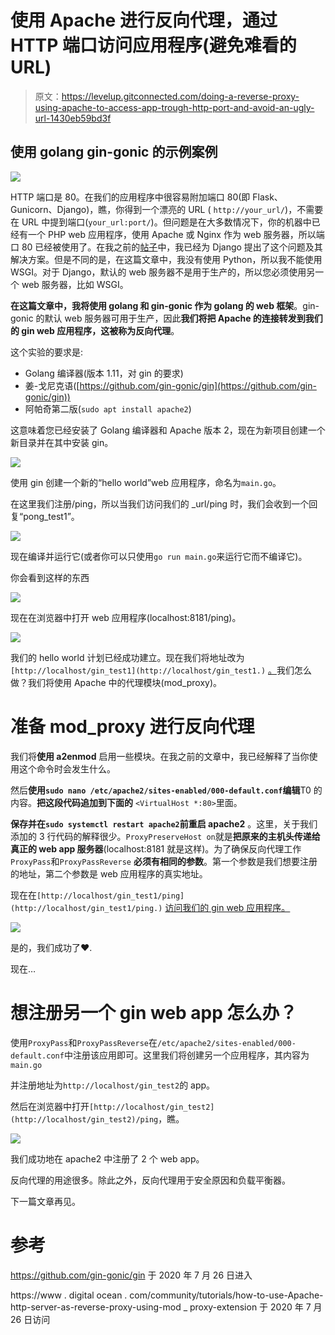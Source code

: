 # 使用 Apache 进行反向代理，通过 HTTP 端口访问应用程序(避免难看的 URL)

> 原文：<https://levelup.gitconnected.com/doing-a-reverse-proxy-using-apache-to-access-app-trough-http-port-and-avoid-an-ugly-url-1430eb59bd3f>

## 使用 golang gin-gonic 的示例案例

![](img/6e62ee9688f72acf215ce6c58339c88b.png)

HTTP 端口是 80。在我们的应用程序中很容易附加端口 80(即 Flask、Gunicorn、Django)，瞧，你得到一个漂亮的 URL ( `http://your_url/`)，不需要在 URL 中提到端口(`your_url:port/`)。但问题是在大多数情况下，你的机器中已经有一个 PHP web 应用程序，使用 Apache 或 Nginx 作为 web 服务器，所以端口 80 已经被使用了。在我之前的[帖子](/hands-on-how-to-host-django-with-apache2-d9cd0670d51b)中，我已经为 Django 提出了这个问题及其解决方案。但是不同的是，在这篇文章中，我没有使用 Python，所以我不能使用 WSGI。对于 Django，默认的 web 服务器不是用于生产的，所以您必须使用另一个 web 服务器，比如 WSGI。

**在这篇文章中，我将使用 golang 和 gin-gonic 作为 golang 的 web 框架**。gin-gonic 的默认 web 服务器可用于生产，因此**我们将把 Apache 的连接转发到我们的 gin web 应用程序，这被称为反向代理**。

这个实验的要求是:

*   Golang 编译器(版本 1.11，对 gin 的要求)
*   姜-戈尼克语([https://github.com/gin-gonic/gin](https://github.com/gin-gonic/gin))
*   阿帕奇第二版(`sudo apt install apache2`)

这意味着您已经安装了 Golang 编译器和 Apache 版本 2，现在为新项目创建一个新目录并在其中安装 gin。

![](img/ee48403c2d34f19261a34df04627bf86.png)

使用 gin 创建一个新的“hello world”web 应用程序，命名为`main.go`。

在这里我们注册/ping，所以当我们访问我们的 _url/ping 时，我们会收到一个回复“pong_test1”。

![](img/7a5c8ed9fb2271054d9bc9dd36c2e55a.png)

现在编译并运行它(或者你可以只使用`go run main.go`来运行它而不编译它)。

你会看到这样的东西

![](img/ee3046ee6c613f7649e0e2a08dcf0ac1.png)

现在在浏览器中打开 web 应用程序(localhost:8181/ping)。

![](img/e589c5ff2386b0169cc9564e655284db.png)

我们的 hello world 计划已经成功建立。现在我们将地址改为`[http://localhost/gin_test1](http://localhost/gin_test1.)` [。](http://localhost/gin_test1.)我们怎么做？我们将使用 Apache 中的代理模块(mod_proxy)。

# 准备 mod_proxy 进行反向代理

我们将**使用 a2enmod** 启用一些模块。在我之前的文章中，我已经解释了当你使用这个命令时会发生什么。

然后**使用`sudo nano /etc/apache2/sites-enabled/000-default.conf`编辑**T0 的内容。**把这段代码追加到下面的** `<VirtualHost *:80>`里面。

**保存并在`sudo systemctl restart apache2`前重启 apache2** 。这里，关于我们添加的 3 行代码的解释很少。`ProxyPreserveHost on`就是**把原来的主机头传递给真正的 web app 服务器**(localhost:8181 就是这样)。为了确保反向代理工作`ProxyPass`和`ProxyPassReverse` **必须有相同的参数**。第一个参数是我们想要注册的地址，第二个参数是 web 应用程序的真实地址。

现在在`[http://localhost/gin_test1/ping](http://localhost/gin_test1/ping.)` [访问我们的 gin web 应用程序。](http://localhost/gin_test1/ping.)

![](img/1d0ae334dcb4ae4ce9416f46c5ce2519.png)

是的，我们成功了❤.

现在…

# 想注册另一个 gin web app 怎么办？

使用`ProxyPass`和`ProxyPassReverse`在`/etc/apache2/sites-enabled/000-default.conf`中注册该应用即可。这里我们将创建另一个应用程序，其内容为`main.go`

并注册地址为`http://localhost/gin_test2`的 app。

然后在浏览器中打开`[http://localhost/gin_test2](http://localhost/gin_test2)/ping`，瞧。

![](img/dea207b33908e780efd7c8e6a8ca2fbf.png)

我们成功地在 apache2 中注册了 2 个 web app。

反向代理的用途很多。除此之外，反向代理用于安全原因和负载平衡器。

下一篇文章再见。

# 参考

https://github.com/gin-gonic/gin 于 2020 年 7 月 26 日进入

https://www . digital ocean . com/community/tutorials/how-to-use-Apache-http-server-as-reverse-proxy-using-mod _ proxy-extension 于 2020 年 7 月 26 日访问